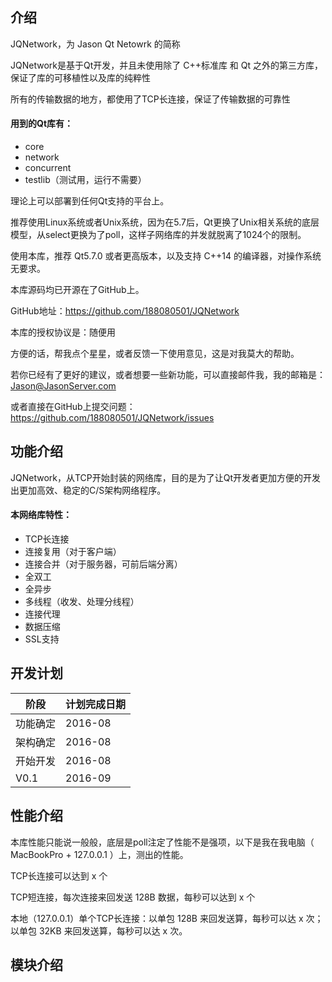 ## 介绍

JQNetwork，为 Jason Qt Netowrk 的简称

JQNetwork是基于Qt开发，并且未使用除了 C++标准库 和 Qt 之外的第三方库，保证了库的可移植性以及库的纯粹性

所有的传输数据的地方，都使用了TCP长连接，保证了传输数据的可靠性

#### 用到的Qt库有：

* core
* network
* concurrent	
* testlib（测试用，运行不需要）

理论上可以部署到任何Qt支持的平台上。

推荐使用Linux系统或者Unix系统，因为在5.7后，Qt更换了Unix相关系统的底层模型，从select更换为了poll，这样子网络库的并发就脱离了1024个的限制。

使用本库，推荐 Qt5.7.0 或者更高版本，以及支持 C++14 的编译器，对操作系统无要求。

本库源码均已开源在了GitHub上。

GitHub地址：https://github.com/188080501/JQNetwork

本库的授权协议是：随便用

方便的话，帮我点个星星，或者反馈一下使用意见，这是对我莫大的帮助。

若你已经有了更好的建议，或者想要一些新功能，可以直接邮件我，我的邮箱是：Jason@JasonServer.com

或者直接在GitHub上提交问题：
https://github.com/188080501/JQNetwork/issues

## 功能介绍

JQNetwork，从TCP开始封装的网络库，目的是为了让Qt开发者更加方便的开发出更加高效、稳定的C/S架构网络程序。

#### 本网络库特性：

* TCP长连接
* 连接复用（对于客户端）
* 连接合并（对于服务器，可前后端分离）
* 全双工
* 全异步
* 多线程（收发、处理分线程）
* 连接代理
* 数据压缩
* SSL支持

## 开发计划

阶段|计划完成日期
---|---
功能确定|2016-08
架构确定|2016-08
开始开发|2016-08
V0.1|2016-09

## 性能介绍

本库性能只能说一般般，底层是poll注定了性能不是强项，以下是我在我电脑（ MacBookPro + 127.0.0.1 ）上，测出的性能。

TCP长连接可以达到 x 个

TCP短连接，每次连接来回发送 128B 数据，每秒可以达到 x 个

本地（127.0.0.1）单个TCP长连接：以单包 128B 来回发送算，每秒可以达 x 次；以单包 32KB 来回发送算，每秒可以达 x 次。

## 模块介绍